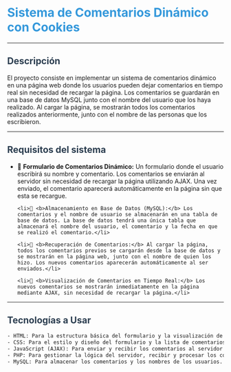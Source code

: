 # <span style="color:#3498db;">Sistema de Comentarios Dinámico con Cookies</span>

---

## <span style="color:#2c3e50;">Descripción</span>

El proyecto consiste en implementar un sistema de comentarios dinámico en una página web donde los usuarios pueden dejar comentarios en tiempo real sin necesidad de recargar la página. Los comentarios se guardarán en una base de datos MySQL junto con el nombre del usuario que los haya realizado. Al cargar la página, se mostrarán todos los comentarios realizados anteriormente, junto con el nombre de las personas que los escribieron.

---

## <span style="color:#2c3e50;">Requisitos del sistema</span>

<ul>
    <li>💬 <b>Formulario de Comentarios Dinámico:</b> Un formulario donde el usuario escribirá su nombre y comentario. Los comentarios se enviarán al servidor sin necesidad de recargar la página utilizando AJAX. Una vez enviado, el comentario aparecerá automáticamente en la página sin que esta se recargue.</li>
    
    <li>📂 <b>Almacenamiento en Base de Datos (MySQL):</b> Los comentarios y el nombre de usuario se almacenarán en una tabla de base de datos. La base de datos tendrá una única tabla que almacenará el nombre del usuario, el comentario y la fecha en que se realizó el comentario.</li>
    
    <li>🔄 <b>Recuperación de Comentarios:</b> Al cargar la página, todos los comentarios previos se cargarán desde la base de datos y se mostrarán en la página web, junto con el nombre de quien los hizo. Los nuevos comentarios aparecerán automáticamente al ser enviados.</li>
    
    <li>🚀 <b>Visualización de Comentarios en Tiempo Real:</b> Los nuevos comentarios se mostrarán inmediatamente en la página mediante AJAX, sin necesidad de recargar la página.</li>
</ul>

---

## <span style="color:#2c3e50;">Tecnologías a Usar</span>

```html
- HTML: Para la estructura básica del formulario y la visualización de comentarios.
- CSS: Para el estilo y diseño del formulario y la lista de comentarios.
- JavaScript (AJAX): Para enviar y recibir los comentarios al servidor de manera asíncrona, sin recargar la página.
- PHP: Para gestionar la lógica del servidor, recibir y procesar los comentarios, y guardarlos en la base de datos.
- MySQL: Para almacenar los comentarios y los nombres de los usuarios.

